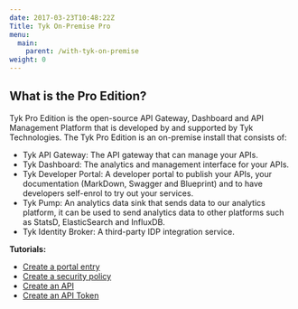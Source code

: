 ```yaml
---
date: 2017-03-23T10:48:22Z
Title: Tyk On-Premise Pro
menu:
  main:
    parent: /with-tyk-on-premise
weight: 0 
---
```


## What is the Pro Edition?

Tyk Pro Edition is the open-source API Gateway, Dashboard and API Management Platform that is developed by and supported by Tyk Technologies. The Tyk Pro Edition is an on-premise install that consists of:

* Tyk API Gateway: The API gateway that can manage your APIs.
* Tyk Dashboard: The analytics and management interface for your APIs.
* Tyk Developer Portal: A developer portal to publish your APIs, your documentation (MarkDown, Swagger and Blueprint) and to have developers self-enrol to try out your services.
* Tyk Pump: An analytics data sink that sends data to our analytics platform, it can be used to send analytics data to other platforms such as StatsD, ElasticSearch and InfluxDB.
* Tyk Identity Broker: A third-party IDP integration service.

**Tutorials:**

* [Create a portal entry][1]
* [Create a security policy][2]
* [Create an API][3]
* [Create an API Token][4]

[1]: /get-started/with-tyk-on-premise/tutorials/tyk-on-premise-pro/create-portal-entry/
[2]: /get-started/with-tyk-on-premise/tutorials/tyk-on-premise-pro/create-a-security-policy/
[3]: /get-started/with-tyk-on-premise/tutorials/tyk-on-premise-pro/create-an-api/
[4]: /get-started/with-tyk-on-premise/tutorials/tyk-on-premise-pro/create-an-api-token/